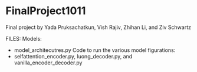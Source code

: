 # FinalProject1011

Final project by Yada Pruksachatkun, Vish Rajiv, Zhihan Li, and Ziv Schwartz

FILES: 
Models: 
- model_architecutres.py 
Code to run the various model figurations:
- selfattention_encoder.py, luong_decoder.py, and vanilla_encoder_decoder.py 
